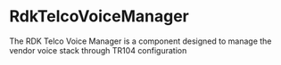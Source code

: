 # RdkTelcoVoiceManager
The RDK Telco Voice Manager is a component designed to manage the vendor voice stack through TR104 configuration
